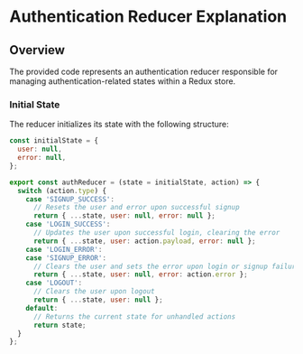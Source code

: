 # Authentication Reducer Explanation

## Overview
The provided code represents an authentication reducer responsible for managing authentication-related states within a Redux store.

### Initial State
The reducer initializes its state with the following structure:
```javascript
const initialState = {
  user: null,
  error: null,
};

export const authReducer = (state = initialState, action) => {
  switch (action.type) {
    case 'SIGNUP_SUCCESS':
      // Resets the user and error upon successful signup
      return { ...state, user: null, error: null };
    case 'LOGIN_SUCCESS':
      // Updates the user upon successful login, clearing the error
      return { ...state, user: action.payload, error: null };
    case 'LOGIN_ERROR':
    case 'SIGNUP_ERROR':
      // Clears the user and sets the error upon login or signup failure
      return { ...state, user: null, error: action.error };
    case 'LOGOUT':
      // Clears the user upon logout
      return { ...state, user: null };
    default:
      // Returns the current state for unhandled actions
      return state;
  }
};
